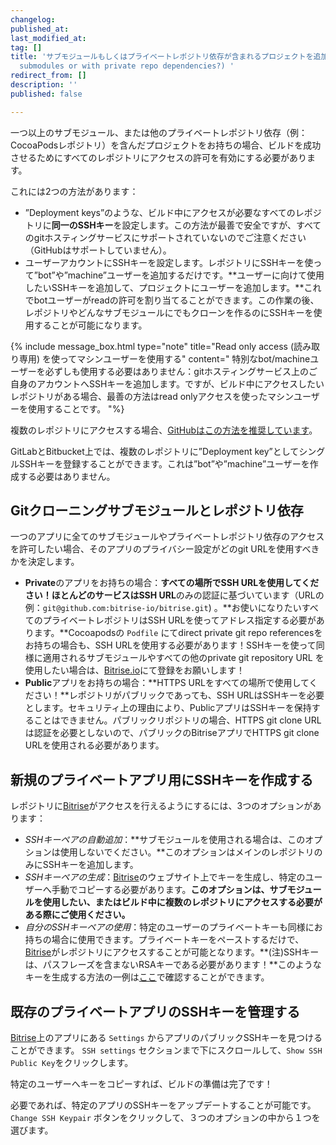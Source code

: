 ```yaml
---
changelog:
published_at:
last_modified_at:
tag: []
title: 'サブモジュールもしくはプライベートレポジトリ依存が含まれるプロジェクトを追加することは可能ですか？ (Can I add projects with
  submodules or with private repo dependencies?) '
redirect_from: []
description: ''
published: false

---
```

一つ以上のサブモジュール、または他のプライベートレポジトリ依存（例：CocoaPodsレポジトリ）を含んだプロジェクトをお持ちの場合、ビルドを成功させるためにすべてのレポジトリにアクセスの許可を有効にする必要があります。

これには2つの方法があります：

* ”Deployment keys”のような、ビルド中にアクセスが必要なすべてのレポジトリに**同一のSSHキー**を設定します。この方法が最善で安全ですが、すべてのgitホスティングサービスにサポートされていないのでご注意ください（GitHubはサポートしていません）。
* ユーザーアカウントにSSHキーを設定します。レポジトリにSSHキーを使って”bot”や”machine”ユーザーを追加するだけです。**ユーザーに向けて使用したいSSHキーを追加して、プロジェクトにユーザーを追加します。**これでbotユーザーがreadの許可を割り当てることができます。この作業の後、レポジトリやどんなサブモジュールにでもクローンを作るのにSSHキーを使用することが可能になります。

{% include message_box.html type="note" title="Read only access (読み取り専用) を使ってマシンユーザーを使用する" content=" 特別なbot/machineユーザーを必ずしも使用する必要はありません：gitホスティングサービス上のご自身のアカウントへSSHキーを追加します。ですが、ビルド中にアクセスしたいレポジトリがある場合、最善の方法はread onlyアクセスを使ったマシンユーザーを使用することです。 "%}

複数のレポジトリにアクセスする場合、[GitHubはこの方法を推奨しています](https://developer.github.com/v3/guides/managing-deploy-keys/#machine-users)。

GitLabとBitbucket上では、複数のレポジトリに”Deployment key”としてシングルSSHキーを登録することができます。これは”bot”や”machine”ユーザーを作成する必要はありません。

## Gitクローニングサブモジュールとレポジトリ依存

一つのアプリに全てのサブモジュールやプライベートレポジトリ依存のアクセスを許可したい場合、そのアプリのプライバシー設定がどのgit URLを使用すべきかを決定します。

* **Private**のアプリをお持ちの場合：**すべての場所でSSH URLを使用してください！ほとんどのサービスはSSH URL**のみの認証に基づいています（URLの例：`git@github.com:bitrise-io/bitrise.git`) 。**お使いになりたいすべてのプライベートレポジトリはSSH URLを使ってアドレス指定する必要があります。**Cocoapodsの `Podfile` にてdirect private git repo referencesをお持ちの場合も、SSH URLを使用する必要があります！SSHキーを使って同様に適用されるサブモジュールやすべての他のprivate git repository URL を使用したい場合は、[Bitrise.io](https://www.bitrise.io/)にて登録をお願いします！
* **Public**アプリをお持ちの場合：**HTTPS URLをすべての場所で使用してください！**レポジトリがパブリックであっても、SSH URLはSSHキーを必要とします。セキュリティ上の理由により、PublicアプリはSSHキーを保持することはできません。パブリックリポジトリの場合、HTTPS git clone URLは認証を必要としないので、パブリックのBitriseアプリでHTTPS git clone URLを使用される必要があります。

## 新規のプライベートアプリ用にSSHキーを作成する

レポジトリに[Bitrise](https://www.bitrise.io)がアクセスを行えるようにするには、3つのオプションがあります：

* _SSHキーペアの自動追加_：**サブモジュールを使用される場合は、このオプションは使用しないでください。**このオプションはメインのレポジトリのみにSSHキーを追加します。
* _SSHキーペアの生成_：[Bitrise](https://www.bitrise.io)のウェブサイト上でキーを生成し、特定のユーザーへ手動でコピーする必要があります。**このオプションは、サブモジュールを使用したい、またはビルド中に複数のレポジトリにアクセスする必要がある際にご使用ください。**
* _自分のSSHキーペアの使用_：特定のユーザーのプライベートキーも同様にお持ちの場合に使用できます。プライベートキーをペーストするだけで、[Bitrise](https://www.bitrise.io/)がレポジトリにアクセスすることが可能となります。**(注)SSHキーは、パスフレーズを含まないRSAキーである必要があります！**このようなキーを生成する方法の一例は[ここ](https://devcenter.bitrise.io/faq/how-to-generate-ssh-keypair/)で確認することができます。

## 既存のプライベートアプリのSSHキーを管理する

[Bitrise](https://www.bitrise.io/)上のアプリにある `Settings` からアプリのパブリックSSHキーを見つけることができます。 `SSH settings` セクションまで下にスクロールして、`Show SSH Public Key`をクリックします。

特定のユーザーへキーをコピーすれば、ビルドの準備は完了です！

必要であれば、特定のアプリのSSHキーをアップデートすることが可能です。`Change SSH Keypair` ボタンをクリックして、３つのオプションの中から１つを選びます。